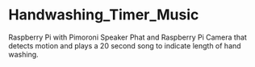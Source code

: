 # Handwashing_Timer_Music
Raspberry Pi with Pimoroni Speaker Phat and Raspberry Pi Camera that detects motion and plays a 20 second song to indicate length of hand washing.
